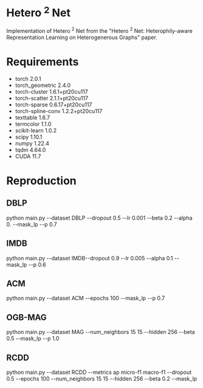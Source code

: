 # Hetero $^2$ Net
Implementation of Hetero $^2$ Net from the "Hetero $^2$ Net: Heterophily-aware Representation Learning on Heterogenerous Graphs" paper.


# Requirements
+ torch                    2.0.1
+ torch_geometric          2.4.0
+ torch-cluster            1.6.1+pt20cu117
+ torch-scatter            2.1.1+pt20cu117
+ torch-sparse             0.6.17+pt20cu117
+ torch-spline-conv        1.2.2+pt20cu117
+ texttable                1.6.7
+ termcolor                1.1.0
+ scikit-learn             1.0.2
+ scipy                    1.10.1
+ numpy                    1.22.4
+ tqdm                     4.64.0
+ CUDA 11.7

# Reproduction

## DBLP
python main.py --dataset DBLP --dropout 0.5 --lr 0.001 --beta 0.2 --alpha 0. --mask_lp --p 0.7

## IMDB
python main.py --dataset IMDB--dropout 0.9 --lr 0.005  --alpha 0.1 --mask_lp --p 0.6

## ACM
python main.py --dataset ACM --epochs 100 --mask_lp --p 0.7

## OGB-MAG
python main.py --dataset MAG --num_neighbors 15 15 --hidden 256 --beta 0.5 --mask_lp --p 1.0

## RCDD
python main.py --dataset RCDD --metrics ap micro-f1 macro-f1 --dropout 0.5 --epochs 100 --num_neighbors 15 15 --hidden 256 --beta 0.2 --mask_lp



